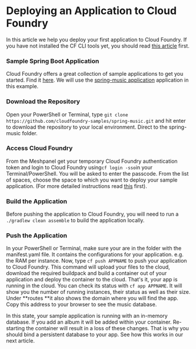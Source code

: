 # Deploying an Application to Cloud Foundry

In this article we help you deploy your first application to Cloud Foundry. If you have not installed the CF CLI tools yet, you should read [this article](https://support.meshcloud.io/hc/en-us/categories/115000588869-Getting-Started) first.

### Sample Spring Boot Application

Cloud Foundry offers a great collection of sample applications to get you started. Find it [here](https://github.com/cloudfoundry-samples). We will use the [spring-music application](https://github.com/cloudfoundry-samples/spring-music) application in this example.

### Download the Repository

Open your PowerShell or Terminal, type `git clone https://github.com/cloudfoundry-samples/spring-music.git` and hit enter to download the repository to your local environment. Direct to the spring-music folder.

### Access Cloud Foundry

From the Meshpanel get your temporary Cloud Foundry authentication token and login to Cloud Foundry using`cf login -sso`in your Terminal/PowerShell. You will be asked to enter the passcode. From the list of spaces, choose the space to which you want to deploy your sample application. \(For more detailed instructions read [this](https://support.meshcloud.io/hc/en-us/articles/115003198625-Getting-Started-Cloud-Foundry-CLI-Access) first\).

### Build the Application

Before pushing the application to Cloud Foundry, you will need to run a `./gradlew clean assemble` to build the application locally.

### Push the Application

In your PowerShell or Terminal, make sure your are in the folder with the manifest.yaml file. It contains the configurations for your application. e.g. the RAM per instance. Now, type `cf push APPNAME` to push your application to Cloud Foundry.  This command will upload your files to the cloud, download the required buildpack and build a container out of your application and deploy the container to the cloud. That's it, your app is running in the cloud. You can check its status with `cf app APPNAME`. It will show you the number of running instances, their status as well as their size. Under **routes **it also shows the domain where you will find the app. Copy this address to your browser to see the music database.

In this state, your sample application is running with an in-memory database. If you add an album it will be added within your container. Re-starting the container will result in a loss of these changes. That is why you should bind a persistent database to your app. See how this works in our next article.

